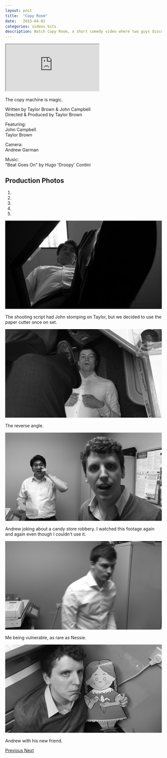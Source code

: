 ```yaml
---
layout: post
title:  "Copy Room"
date:   2015-04-01
categories: videos bits
description: Watch Copy Room, a short comedy video where two guys discover the magic of the copy machine.
---
```


<div class="embed-responsive embed-responsive-16by9">
	<iframe class="embed-responsive-item" src="http://www.youtube.com/embed/U728kXkz8Ic?rel=0" allowfullscreen></iframe>
</div>

The copy machine is magic.

Written by Taylor Brown & John Campbell<br>
Directed & Produced by Taylor Brown

Featuring:<br>
John Campbell<br>
Taylor Brown

Camera:<br>
Andrew Garman

Music:<br>
"Beat Goes On" by Hugo 'Droopy' Contini

Production Photos
-----------------

<div id="carousel-example-generic" class="carousel slide" data-ride="carousel" data-interval="false">
  <!-- Indicators -->
  <ol class="carousel-indicators">
    <li data-target="#carousel-example-generic" data-slide-to="0" class="active"></li>
    <li data-target="#carousel-example-generic" data-slide-to="1"></li>
    <li data-target="#carousel-example-generic" data-slide-to="2"></li>
    <li data-target="#carousel-example-generic" data-slide-to="3"></li>
    <li data-target="#carousel-example-generic" data-slide-to="4"></li>
  </ol>

  <!-- Wrapper for slides -->
  <div class="carousel-inner" role="listbox">
    <div class="item active">
      <img src="/assets/copy-room-john-curb-stomp.jpg" alt="John Campbell stomping Taylor Brown">
      <div class="carousel-caption">
		    <p>The shooting script had John stomping on Taylor, but we decided to use the paper cutter once on set.</p>
  		</div>
    </div>
    <div class="item">
      <img src="/assets/copy-room-taylor-curb-stomp.jpg" alt="John stomping Taylor">
      <div class="carousel-caption">
		    <p>The reverse angle.</p>
  		</div>
    </div>   
    <div class="item">
      <img src="/assets/copy-room-john-andrew.jpg" alt="John Campbell and Andrew Garman">
      <div class="carousel-caption">
		    <p>Andrew joking about a candy store robbery. I watched this footage again and again even though I couldn't use it.</p>
  		</div>
    </div>    
    <div class="item">
      <img src="/assets/copy-room-taylor-brown.jpg" alt="Taylor Brown being vulnerable">
      <div class="carousel-caption">
		    <p>Me being vulnerable, as rare as Nessie.</p>
  		</div>
    </div>
    <div class="item">
      <img src="/assets/copy-room-andrew-garman.jpg" alt="Andrew Garman">
      <div class="carousel-caption">
		    <p>Andrew with his new friend.</p>
  		</div>
    </div>
  </div>

  <!-- Controls -->
  <a class="left carousel-control" href="#carousel-example-generic" role="button" data-slide="prev">
    <span class="glyphicon glyphicon-chevron-left" aria-hidden="true"></span>
    <span class="sr-only">Previous</span>
  </a>
  <a class="right carousel-control" href="#carousel-example-generic" role="button" data-slide="next">
    <span class="glyphicon glyphicon-chevron-right" aria-hidden="true"></span>
    <span class="sr-only">Next</span>
  </a>
</div>